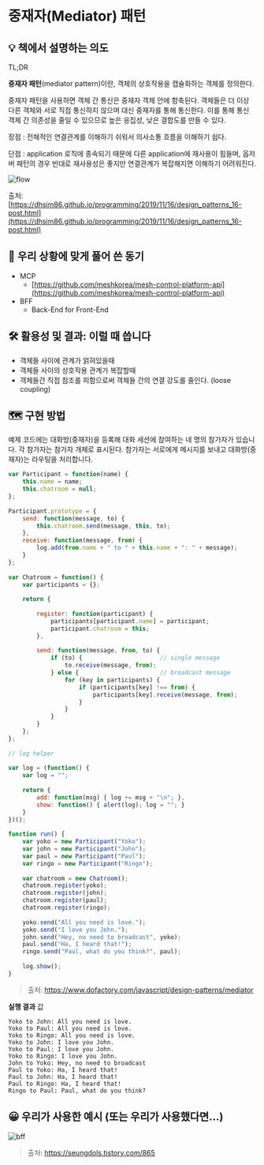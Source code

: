 # 중재자(Mediator) 패턴

## 💡 책에서 설명하는 의도

TL;DR

**중재자 패턴**(mediator pattern)이란, 객체의 상호작용을 캡슐화하는 객체를 정의한다.

중재자 패턴을 사용하면 객체 간 통신은 중재자 객체 안에 함축된다. 객체들은 더 이상 다른 객체와 서로 직접 통신하지 않으며 대신 중재자를 통해 통신한다. 이를 통해 통신 객체 간 의존성을 줄일 수 있으므로 높은 응집성, 낮은 결합도를 만들 수 있다.

장점 : 전체적인 연결관계를 이해하기 쉬워서 의사소통 흐름을 이해하기 쉽다.

단점 : application 로직에 종속되기 때문에 다른 application에 재사용이 힘들며, 옵저버 패턴의 경우 반대로 재사용성은 좋지만 연결관계가 복잡해지면 이해하기 어려워진다.

![flow](https://user-images.githubusercontent.com/35126809/118907088-e0391f80-b959-11eb-96a9-230d0ec73570.png)

출처: [https://dhsim86.github.io/programming/2019/11/16/design_patterns_16-post.html](https://dhsim86.github.io/programming/2019/11/16/design_patterns_16-post.html)

## 🧐 우리 상황에 맞게 풀어 쓴 동기

- MCP
  - [https://github.com/meshkorea/mesh-control-platform-api](https://github.com/meshkorea/mesh-control-platform-api)
- BFF
  - Back-End for Front-End

## 🛠 활용성 및 결과: 이럴 때 씁니다

- 객체들 사이에 관계가 얽혀있을때
- 객체들 사이의 상호작용 관계가 복잡할때
- 객체들간 직접 참조를 피함으로써 객체들 간의 연결 강도를 줄인다. (loose coupling)

## 🗺 구현 방법

예제 코드에는 대화방(중재자)을 등록해 대화 세션에 참여하는 네 명의 참가자가 있습니다. 각 참가자는 참가자 개체로 표시된다. 참가자는 서로에게 메시지를 보내고 대화방(중재자)는 라우팅을 처리합니다.

```jsx
var Participant = function(name) {
    this.name = name;
    this.chatroom = null;
};
 
Participant.prototype = {
    send: function(message, to) {
        this.chatroom.send(message, this, to);
    },
    receive: function(message, from) {
        log.add(from.name + " to " + this.name + ": " + message);
    }
};
 
var Chatroom = function() {
    var participants = {};
 
    return {
 
        register: function(participant) {
            participants[participant.name] = participant;
            participant.chatroom = this;
        },
 
        send: function(message, from, to) {
            if (to) {                      // single message
                to.receive(message, from);    
            } else {                       // broadcast message
                for (key in participants) {   
                    if (participants[key] !== from) {
                        participants[key].receive(message, from);
                    }
                }
            }
        }
    };
};
 
// log helper
 
var log = (function() {
    var log = "";
 
    return {
        add: function(msg) { log += msg + "\n"; },
        show: function() { alert(log); log = ""; }
    }
})();
 
function run() {
    var yoko = new Participant("Yoko");
    var john = new Participant("John");
    var paul = new Participant("Paul");
    var ringo = new Participant("Ringo");
 
    var chatroom = new Chatroom();
    chatroom.register(yoko);
    chatroom.register(john);
    chatroom.register(paul);
    chatroom.register(ringo);
 
    yoko.send("All you need is love.");
    yoko.send("I love you John.");
    john.send("Hey, no need to broadcast", yoko);
    paul.send("Ha, I heard that!");
    ringo.send("Paul, what do you think?", paul);
 
    log.show();
}
```

> 출처: https://www.dofactory.com/javascript/design-patterns/mediator

**실행 결과** 값

```
Yoko to John: All you need is love.
Yoko to Paul: All you need is love.
Yoko to Ringo: All you need is love.
Yoko to John: I love you John.
Yoko to Paul: I love you John.
Yoko to Ringo: I love you John.
John to Yoko: Hey, no need to broadcast
Paul to Yoko: Ha, I heard that!
Paul to John: Ha, I heard that!
Paul to Ringo: Ha, I heard that!
Ringo to Paul: Paul, what do you think?
```

## 😀 우리가 사용한 예시 (또는 우리가 사용했다면...)

![bff](https://user-images.githubusercontent.com/35126809/119456092-41eff400-bd75-11eb-8361-c8ff85ba20e5.png)

> 출처: https://seungdols.tistory.com/865